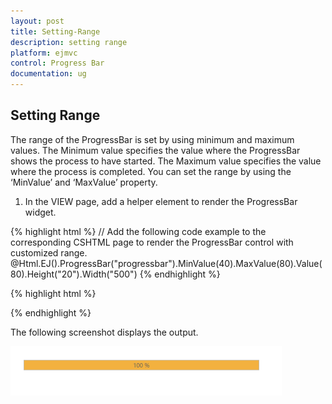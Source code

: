 ```yaml
---
layout: post
title: Setting-Range
description: setting range
platform: ejmvc
control: Progress Bar
documentation: ug
---
```


## Setting Range

The range of the ProgressBar is set by using minimum and maximum values. The Minimum value specifies the value where the ProgressBar shows the process to have started. The Maximum value specifies the value where the process is completed. You can set the range by using the ‘MinValue’ and ‘MaxValue’ property.

1. In the VIEW page, add a helper element to render the ProgressBar widget.


 {% highlight html %}
 // Add the following code example to the corresponding CSHTML page to render the ProgressBar control with customized range.
 @Html.EJ().ProgressBar("progressbar").MinValue(40).MaxValue(80).Value(80).Height("20").Width("500")
{% endhighlight %}

{% highlight html %}
<script>
            var progress;
            $(document).ready(function () {
			progress = $("#progressbar").data("ejProgressBar");
			progress.setModel({ text: progress.getPercentage() + " %" });
            });
</script>        

{% endhighlight %}

















 The following screenshot displays the output.

![C:/Users/Gopal Lakshmanan/Desktop/dialog concept and features/pro100%.PNG](Setting-Range_images/Setting-Range_img1.png)



